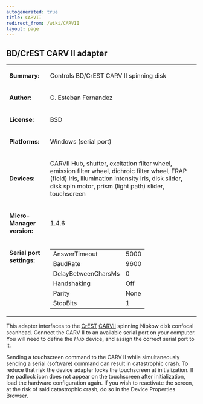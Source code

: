 ```yaml
---
autogenerated: true
title: CARVII
redirect_from: /wiki/CARVII
layout: page
---
```


## BD/CrEST CARV II adapter

<table>
<tr>
<td markdown="1">

**Summary:**

</td>
<td markdown="1">

Controls BD/CrEST CARV II spinning disk

</td>
</tr>
<tr>
<td markdown="1">

**Author:**

</td>
<td markdown="1">

G. Esteban Fernandez

</td>
</tr>
<tr>
<td markdown="1">

**License:**

</td>
<td markdown="1">

BSD

</td>
</tr>
<tr>
<td markdown="1">

**Platforms:**

</td>
<td markdown="1">

Windows (serial port)

</td>
</tr>
<tr>
<td markdown="1">

**Devices:**

</td>
<td markdown="1">

CARVII Hub, shutter, excitation filter wheel, emission filter wheel,
dichroic filter wheel, FRAP (field) iris, illumination intensity iris,
disk slider, disk spin motor, prism (light path) slider, touchscreen

</td>
</tr>
<tr>
<td markdown="1">

**Micro-Manager version:**

</td>
<td markdown="1">

1.4.6

</td>
</tr>
<tr>
<td markdown="1" valign=top>

**Serial port settings:**

</td>
<td markdown="1" valign=top>

|                     |      |
|---------------------|------|
| AnswerTimeout       | 5000 |
| BaudRate            | 9600 |
| DelayBetweenCharsMs | 0    |
| Handshaking         | Off  |
| Parity              | None |
| StopBits            | 1    |

</td>
</tr>
</table>

This adapter interfaces to the [CrEST](http://www.crestopt.com)
[CARVII](http://www.crestopt.com/html/carv2.htm) spinning Nipkow disk
confocal scanhead. Connect the CARV II to an available serial port on
your computer. You will need to define the *Hub* device, and assign the
correct serial port to it.

Sending a touchscreen command to the CARV II while simultaneously
sending a serial (software) command can result in catastrophic crash. To
reduce that risk the device adapter locks the touchscreen at
initialization. If the padlock icon does not appear on the touchscreen
after initialization, load the hardware configuration again. If you wish
to reactivate the screen, at the risk of said catastrophic crash, do so
in the Device Properties Browser.


